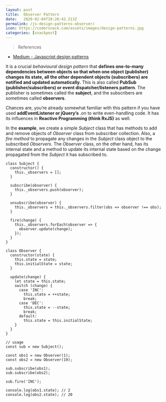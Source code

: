 ```yaml
---
layout: post
title:  Observer Pattern
date:   2020-02-04T10:26:42.213Z
permalink: /js-design-patterns-observer/
icon: https://codersnack.com/assets/images/design-patterns.jpg
categories: [snackpost]
---
```


> References

- [Medium - Javascript design patterns](https://medium.com/better-programming/javascript-design-patterns-25f0faaaa15)


It is a crucial *behavioural design pattern* that **defines one-to-many dependencies between objects so that when one object (publisher) changes its state, all the other dependent objects (subscribers) are notified and updated automatically.** This is also called **PubSub (publisher/subscribers) or event dispatcher/listeners pattern**. The publisher is sometimes called the **subject**, and the subscribers are sometimes called **observers**.

Chances are, you’re already somewhat familiar with this pattern if you have used **addEventListener or jQuery’s** .on to write even-handling code. It has its influences in **Reactive Programming (think RxJS)** as well.

In the **example**, we create a simple *Subject* class that has methods to add and remove objects of *Observer* class from subscriber collection. Also, a *fire method* to propagate any changes in the *Subject* class object to the subscribed *Observers*. The *Observer* class, on the other hand, has its internal state and a method to update its internal state based on the change propagated from the *Subject* it has subscribed to.
```
class Subject {
  constructor() {
    this._observers = [];
  }

  subscribe(observer) {
    this._observers.push(observer);
  }

  unsubscribe(observer) {
    this._observers = this._observers.filter(obs => observer !== obs);
  }

  fire(change) {
    this._observers.forEach(observer => {
      observer.update(change);
    });
  }
}

class Observer {
  constructor(state) {
    this.state = state;
    this.initialState = state;
  }

  update(change) {
    let state = this.state;
    switch (change) {
      case 'INC':
        this.state = ++state;
        break;
      case 'DEC':
        this.state = --state;
        break;
      default:
        this.state = this.initialState;
    }
  }
}

// usage
const sub = new Subject();

const obs1 = new Observer(1);
const obs2 = new Observer(19);

sub.subscribe(obs1);
sub.subscribe(obs2);

sub.fire('INC');

console.log(obs1.state); // 2
console.log(obs2.state); // 20

```